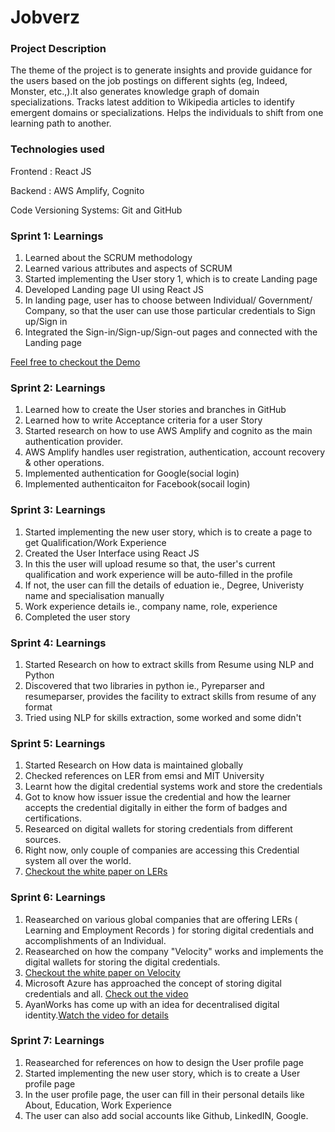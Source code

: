 # Jobverz

### Project Description
The theme of the project is to generate insights and provide guidance for the users based on the job postings on different sights (eg, Indeed, Monster, etc.,).It also generates knowledge graph of domain specializations. Tracks latest addition to Wikipedia articles to identify emergent domains or specializations. Helps the individuals to shift from one learning path to another.



### Technologies used
Frontend : React JS

Backend : AWS Amplify, Cognito

Code Versioning Systems: Git and GitHub

### Sprint 1: Learnings
1. Learned about the SCRUM methodology 
2. Learned various attributes and aspects of SCRUM
3. Started implementing the User story 1, which is to create Landing page
4. Developed Landing page UI using React JS
5. In landing page, user has to choose between Individual/ Government/ Company, so that the user can use those particular credentials to
   Sign up/Sign in
6. Integrated the Sign-in/Sign-up/Sign-out pages and connected with the Landing page

[Feel free to checkout the Demo](https://dev.d1lnakdl8cijq4.amplifyapp.com/)

### Sprint 2: Learnings
1. Learned how to create the User stories and branches in GitHub
2. Learned how to write Acceptance criteria for a user Story
3. Started research on how to use AWS Amplify and cognito as the main authentication provider.
4. AWS Amplify handles user registration, authentication, account recovery & other operations.
5. Implemented authentication for Google(social login)
6. Implemented authenticaiton for Facebook(socail login)

### Sprint 3: Learnings
1. Started implementing the new user story, which is to create a page to get Qualification/Work Experience
2. Created the User Interface using React JS
3. In this the user will upload resume so that, the user's current qualification and work experience will be auto-filled in the profile
4. If not, the user can fill the details of eduation ie., Degree, Univeristy name and specialisation manually
5. Work experience details ie., company name, role, experience
6. Completed the user story

### Sprint 4: Learnings
1. Started Research on how to extract skills from Resume using NLP and Python
2. Discovered that two libraries in python ie., Pyreparser and resumeparser, provides the facility to extract skills from resume of any format
3. Tried using NLP for skills extraction, some worked and some didn't

### Sprint 5: Learnings
1. Started Research on How data is maintained globally
2. Checked references on LER from emsi and MIT University
3. Learnt how the digital credential systems work and store the credentials
4. Got to know how issuer issue the credential and how the learner accepts the credential digitally in either the form of badges and certifications.
5. Researced on digital wallets for storing credentials from different sources.
6. Right now, only couple of companies are accessing this Credential system all over the world.
7. [Checkout the white paper on LERs](https://www.commerce.gov/sites/default/files/2020-09/LERwhitepaper09222020.pdf)

### Sprint 6: Learnings
1. Reasearched on various global companies that are offering LERs ( Learning and Employment Records ) for storing digital credentials and accomplishments of an Individual.
2. Reasearched on how the company "Velocity" works and implements the digital wallets for storing the digital credentials.
3. [Checkout the white paper on Velocity](https://www.velocitynetwork.foundation/wp-content/uploads/2020/09/Velocity-Non-Technical-Whitepaper-123120-V1.17.pdf)
4. Microsoft Azure has approached the concept of storing digital credentials and all. [Check out the video](https://youtu.be/Ew-_F-OtDFI)
5. AyanWorks has come up with an idea for decentralised digital identity.[Watch the video for details](https://youtu.be/rvYeREjYBEg)

### Sprint 7: Learnings
1. Reasearched for references on how to design the User profile page
2. Started implementing the new user story, which is to create a User profile page
3. In the user profile page, the user can fill in their personal details like About, Education, Work Experience
4. The user can also add social accounts like Github, LinkedIN, Google.



